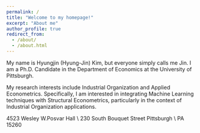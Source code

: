 ```yaml
---
permalink: /
title: "Welcome to my homepage!"
excerpt: "About me"
author_profile: true
redirect_from: 
  - /about/
  - /about.html
---
```



My name is Hyungjin (Hyung-Jin) Kim, but everyone simply calls me Jin. I am a Ph.D. Candidate in the Department of Economics at the University of Pittsburgh. 

My research interests include Industrial Organization and Applied Econometrics. Specifically, I am interested in integrating Machine Learning techniques with Structural Econometrics, particularly in the context of Industrial Organization applications.

4523 Wesley W.Posvar Hall \\
230 South Bouquet Street Pittsburgh \\
PA 15260
